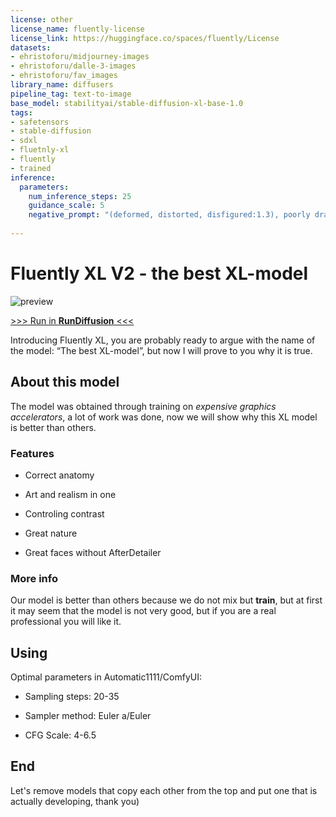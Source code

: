 ```yaml
---
license: other
license_name: fluently-license
license_link: https://huggingface.co/spaces/fluently/License
datasets:
- ehristoforu/midjourney-images
- ehristoforu/dalle-3-images
- ehristoforu/fav_images
library_name: diffusers
pipeline_tag: text-to-image
base_model: stabilityai/stable-diffusion-xl-base-1.0
tags:
- safetensors
- stable-diffusion
- sdxl
- fluetnly-xl
- fluently
- trained
inference:
  parameters:
    num_inference_steps: 25
    guidance_scale: 5
    negative_prompt: "(deformed, distorted, disfigured:1.3), poorly drawn, bad anatomy, wrong anatomy, extra limb, missing limb, floating limbs, (mutated hands and fingers:1.4), disconnected limbs, mutation, mutated, ugly, disgusting, blurry, amputation"
  
---
```

# **Fluently XL** V2 - the best XL-model

![preview](images/preview.png)

[>>> Run in **RunDiffusion** <<<](https://app.rundiffusion.com/login?modelProvider=civitai&utm_source=civitai&via=civitai&redirect=%2F%3FmodelProvider%3Dcivitai%26utm_source%3Dcivitai%26via%3Dcivitai)

Introducing Fluently XL, you are probably ready to argue with the name of the model: “The best XL-model”, but now I will prove to you why it is true.

## About this model

The model was obtained through training on *expensive graphics accelerators*, a lot of work was done, now we will show why this XL model is better than others.

### Features

  - Correct anatomy

  - Art and realism in one

  - Controling contrast

  - Great nature

  - Great faces without AfterDetailer

### More info

Our model is better than others because we do not mix but **train**, but at first it may seem that the model is not very good, but if you are a real professional you will like it.

## Using

Optimal parameters in Automatic1111/ComfyUI:

  - Sampling steps: 20-35

  - Sampler method: Euler a/Euler

  - CFG Scale: 4-6.5

## End

Let's remove models that copy each other from the top and put one that is actually developing, thank you)

